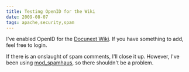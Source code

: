 ```yaml
---
title: Testing OpenID for the Wiki
date: 2009-08-07
tags: apache,security,spam
---
```

I've enabled OpenID for the <a href="http://www.docunext.com/wiki/">Docunext Wiki</a>. If you have something to add, feel free to login.<div>
</div><div>If there is an onslaught of spam comments, I'll close it up. However, I've been using <a href="http://www.docunext.com/wiki/Mod_spamhaus">mod_spamhaus</a>, so there shouldn't be a problem.</div>

